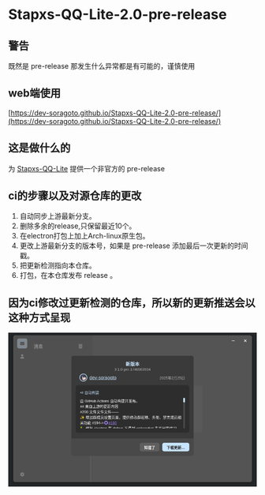 # Stapxs-QQ-Lite-2.0-pre-release

## 警告

既然是 pre-release 那发生什么异常都是有可能的，谨慎使用

## web端使用

[https://dev-soragoto.github.io/Stapxs-QQ-Lite-2.0-pre-release/](https://dev-soragoto.github.io/Stapxs-QQ-Lite-2.0-pre-release/)

## 这是做什么的

为 [Stapxs-QQ-Lite](https://github.com/Stapxs/Stapxs-QQ-Lite-2.0) 提供一个非官方的 pre-release

## ci的步骤以及对源仓库的更改

1. 自动同步上游最新分支。
2. 删除多余的release,只保留最近10个。
3. 在electron打包上加上Arch-linux原生包。
4. 更改上游最新分支的版本号，如果是 pre-release 添加最后一次更新的时间戳。
5. 把更新检测指向本仓库。
6. 打包，在本仓库发布 release 。

## 因为ci修改过更新检测的仓库，所以新的更新推送会以这种方式呈现

![update.png](doc/update.png)